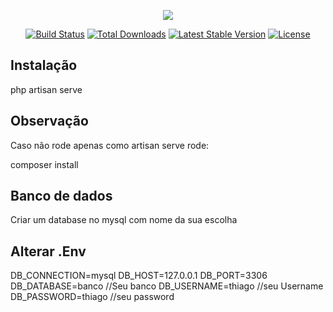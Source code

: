 


<p align="center"><img src="https://laravel.com/assets/img/components/logo-laravel.svg"></p>

<p align="center">
<a href="https://travis-ci.org/laravel/framework"><img src="https://travis-ci.org/laravel/framework.svg" alt="Build Status"></a>
<a href="https://packagist.org/packages/laravel/framework"><img src="https://poser.pugx.org/laravel/framework/d/total.svg" alt="Total Downloads"></a>
<a href="https://packagist.org/packages/laravel/framework"><img src="https://poser.pugx.org/laravel/framework/v/stable.svg" alt="Latest Stable Version"></a>
<a href="https://packagist.org/packages/laravel/framework"><img src="https://poser.pugx.org/laravel/framework/license.svg" alt="License"></a>
</p>

## Instalação

php artisan serve

## Observação
Caso não rode apenas como artisan serve rode:

composer install

## Banco de dados

Criar um database no mysql com nome da sua escolha

## Alterar .Env

DB_CONNECTION=mysql
DB_HOST=127.0.0.1
DB_PORT=3306
DB_DATABASE=banco //Seu banco
DB_USERNAME=thiago  //seu Username
DB_PASSWORD=thiago  //seu password

